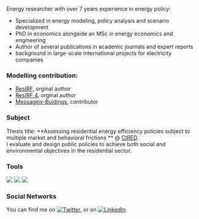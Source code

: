 Energy researcher with over 7 years experience in energy policy:
- Specialized in energy modeling, policy analysis and scenario development
- PhD in economics alongside an MSc in energy economics and engineering
- Author of several publications in academic journals and expert reports
- background in large-scale international projects for electricity companies

### Modelling contribution:
- [ResIRF](https://github.com/CIRED/Res-IRF), orginal author
- [ResIRF 4](https://github.com/CIRED/Res-IRF4), orginal author
- [Messageix-Buidings](https://github.com/iiasa/message-ix-buildings), contributor

### Subject
Thesis title: **Assessing residential energy efficiency policies subject to multiple market and behavioral frictions
** @ [CIRED](http://www.centre-cired.fr/fr/).  
I evaluate and design public policies to achieve both social and environmental objectives in the residential sector.  

### Tools
![](https://img.shields.io/badge/OS-MacOS-informational?style=flat&logo=<LOGO_NAME>&logoColor=white&color=2bbc8a)
![](https://img.shields.io/badge/Editor-Pycharm-informational?style=flat&logo=<LOGO_NAME>&logoColor=white&color=2bbc8a)
![](https://img.shields.io/badge/Code-Python-informational?style=flat&logo=<LOGO_NAME>&logoColor=white&color=2bbc8a)



### Social Networks
You can find me on [![Twitter][1.2]][1], or on [![LinkedIn][2.2]][2].

<!-- Icons -->

[1.2]: http://i.imgur.com/wWzX9uB.png (twitter icon without padding)
[2.2]: https://raw.githubusercontent.com/MartinHeinz/MartinHeinz/master/linkedin-3-16.png (LinkedIn icon without padding)

[1]: https://twitter.com/VivierLucas
[2]: https://www.linkedin.com/in/lucas-vivier-96110bb4/
